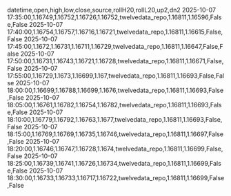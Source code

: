 datetime,open,high,low,close,source,rollH20,rollL20,up2,dn2
2025-10-07 17:35:00,1.16749,1.16752,1.16726,1.16752,twelvedata_repo,1.16811,1.16596,False,False
2025-10-07 17:40:00,1.16754,1.16757,1.16716,1.16721,twelvedata_repo,1.16811,1.16615,False,False
2025-10-07 17:45:00,1.1672,1.16731,1.16711,1.16729,twelvedata_repo,1.16811,1.16647,False,False
2025-10-07 17:50:00,1.16731,1.16743,1.16721,1.16728,twelvedata_repo,1.16811,1.16671,False,False
2025-10-07 17:55:00,1.16729,1.1673,1.16699,1.167,twelvedata_repo,1.16811,1.16693,False,False
2025-10-07 18:00:00,1.16699,1.16788,1.16699,1.1676,twelvedata_repo,1.16811,1.16693,False,False
2025-10-07 18:05:00,1.16761,1.16782,1.16754,1.16782,twelvedata_repo,1.16811,1.16693,False,False
2025-10-07 18:10:00,1.16779,1.16792,1.16763,1.1677,twelvedata_repo,1.16811,1.16693,False,False
2025-10-07 18:15:00,1.16769,1.16769,1.16735,1.16746,twelvedata_repo,1.16811,1.16697,False,False
2025-10-07 18:20:00,1.16746,1.16747,1.16728,1.1674,twelvedata_repo,1.16811,1.16699,False,False
2025-10-07 18:25:00,1.16739,1.16741,1.16726,1.16734,twelvedata_repo,1.16811,1.16699,False,False
2025-10-07 18:30:00,1.16733,1.16733,1.16717,1.16722,twelvedata_repo,1.16811,1.16699,False,False
